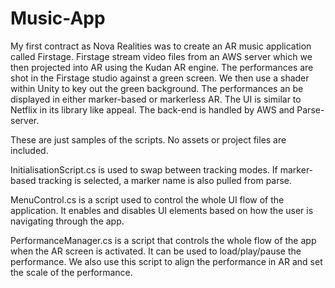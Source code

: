 # Music-App

My first contract as Nova Realities was to create an AR music application called Firstage. Firstage stream video files from an AWS server which we then projected into AR using the Kudan AR engine. The performances are shot in the Firstage studio against a green screen. We then use a shader within Unity to key out the green background. The performances an be displayed in either marker-based or markerless AR. The UI is similar to Netflix in its library like appeal. The back-end is handled by AWS and Parse-server. 

These are just samples of the scripts. No assets or project files are included.

InitialisationScript.cs is used to swap between tracking modes. If marker-based tracking is selected, a marker name is also pulled from parse.

MenuControl.cs is a script used to control the whole UI flow of the application. It enables and disables UI elements based on how the user is navigating through the app.

PerformanceManager.cs is a script that controls the whole flow of the app when the AR screen is activated. It can be used to load/play/pause the performance. We also use this script to align the performance in AR and set the scale of the performance.
